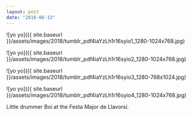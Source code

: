 ```yaml
---
layout: post
date: "2018-08-13"
---
```


![yo yo]({{ site.baseurl }}/assets/images/2018/tumblr_pdf4iaYzLh1r16syio1_1280-1024x768.jpg)

![yo yo]({{ site.baseurl }}/assets/images/2018/tumblr_pdf4iaYzLh1r16syio2_1280-1024x768.jpg)

![yo yo]({{ site.baseurl }}/assets/images/2018/tumblr_pdf4iaYzLh1r16syio3_1280-768x1024.jpg)

![yo yo]({{ site.baseurl }}/assets/images/2018/tumblr_pdf4iaYzLh1r16syio4_1280-1024x768.jpg)

Little drummer Boi at the Festa Major de Llavorsí.
